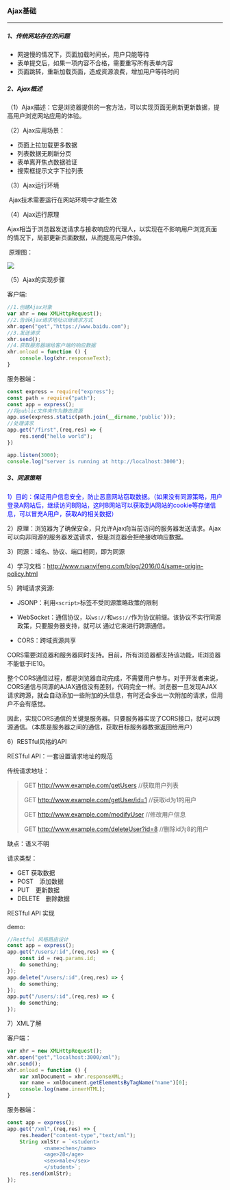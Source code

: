 ### Ajax基础

<hr>

##### 1、传统网站存在的问题

+ 网速慢的情况下，页面加载时间长，用户只能等待
+ 表单提交后，如果一项内容不合格，需要重写所有表单内容
+ 页面跳转，重新加载页面，造成资源浪费，增加用户等待时间



##### 2、Ajax概述

（1）Ajax描述：它是浏览器提供的一套方法，可以实现页面无刷新更新数据，提高用户浏览网站应用的体验。



（2）Ajax应用场景：

+ 页面上拉加载更多数据
+ 列表数据无刷新分页
+ 表单离开焦点数据验证
+ 搜索框提示文字下拉列表



（3）Ajax运行环境

​	Ajax技术需要运行在网站环境中才能生效



（4）Ajax运行原理

​	Ajax相当于浏览器发送请求与接收响应的代理人，以实现在不影响用户浏览页面的情况下，局部更新页面数据，从而提高用户体验。

​	原理图：

![](C:\Users\86180\Desktop\testGit\typoraImg\Ajax交互示意图.png)



（5）Ajax的实现步骤

客户端:

```js
//1.创建Ajax对象
var xhr = new XMLHttpRequest();
//2.告诉Ajax请求地址以继请求方式
xhr.open("get","https://www.baidu.com");
//3.发送请求
xhr.send();
//4.获取服务器端给客户端的响应数据
xhr.onload = function () {
    console.log(xhr.responseText);
}
```

服务器端：

```js
const express = require("express");
const path = require("path");
const app = express();
//将public文件夹作为静态资源
app.use(express.static(path.join(__dirname,'public')));
//处理请求
app.get("/first",(req,res) => {
    res.send("hello world");
})

app.listen(3000);
console.log("server is running at http://localhost:3000");
```



##### 3、同源策略

<font color="blue">1）目的：保证用户信息安全，防止恶意网站窃取数据。（如果没有同源策略，用户登录A网站后，继续访问B网站，这时B网站可以获取到A网站的cookie等存储信息，可以冒充A用户，获取A的相关数据）</font>



2）原理：浏览器为了确保安全，只允许Ajax向当前访问的服务器发送请求。Ajax可以向非同源的服务器发送请求，但是浏览器会拒绝接收响应数据。



3）同源：域名、协议、端口相同，即为同源



4）学习文档：<http://www.ruanyifeng.com/blog/2016/04/same-origin-policy.html>



5）跨域请求资源:

+ JSONP：利用`<script>`标签不受同源策略政策的限制

+ WebSocket：通信协议，以`ws://`和`wss://`作为协议前缀。该协议不实行同源政策，只要服务器支持，就可以 通过它来进行跨源通信。

+ CORS：跨域资源共享



​	CORS需要浏览器和服务器同时支持。目前，所有浏览器都支持该功能，IE浏览器不能低于IE10。

​	整个CORS通信过程，都是浏览器自动完成，不需要用户参与。对于开发者来说，CORS通信与同源的AJAX通信没有差别，代码完全一样。浏览器一旦发现AJAX请求跨源，就会自动添加一些附加的头信息，有时还会多出一次附加的请求，但用户不会有感觉。

​	因此，实现CORS通信的关键是服务器。只要服务器实现了CORS接口，就可以跨源通信。（本质是服务器之间的通信，获取目标服务器数据返回给用户）



6）RESTful风格的API

RESTful API：一套设置请求地址的规范

传统请求地址：

> GET http://www.example.com/getUsers //获取用户列表
>
> GET http://www.example.com/getUser/id=1 //获取id为1的用户
>
> GET http://www.example.com/modifyUser //修改用户信息
>
> GET http://www.example.com/deleteUser?id=8 //删除id为8的用户

缺点：语义不明

请求类型：

+ GET 获取数据
+ POST　添加数据
+ PUT　更新数据
+ DELETE　删除数据



RESTful API 实现

demo:

```js
//Restful 风格路由设计
const app = express();
app.get("/users/:id",(req,res) => {
    const id = req.params.id;
    do something;
});
app.delete("/users/:id",(req,res) => {
    do something;
});
app.put("/users/:id",(req,res) => {
    do something;
});
```



7）XML了解

客户端：

```js
var xhr = new XMLHttpRequest();
xhr.open("get","localhost:3000/xml");
xhr.send();
xhr.onload = function () {
    var xmlDocument = xhr.responseXML;
    var name = xmlDocument.getElementsByTagName("name")[0];
    console.log(name.innerHTML);
}
```

服务器端：

```js
const app = express();
app.get("/xml",(req,res) => {
    res.header("content-type","text/xml");
    String xmlStr = `<student>
			<name>chen</name>
			<age>28</age>
			<sex>male</sex>
			</student>`;
    res.send(xmlStr);
});
```

